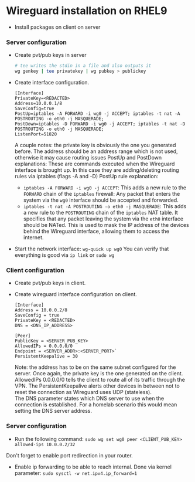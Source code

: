 # Wireguard installation on RHEL9

- Install packages on client on server

### Server configuration

- Create pvt/pub keys in server
  ```bash
  # tee writes the stdin in a file and also outputs it
  wg genkey | tee privatekey | wg pubkey > publickey
  ```

- Create interface configuration.
  ```configuration /etc/wireguard/wg0.conf
  [Interface]
  PrivateKey=<REDACTED>
  Address=10.0.0.1/8
  SaveConfig=true
  PostUp=iptables -A FORWARD -i wg0 -j ACCEPT; iptables -t nat -A POSTROUTING -o eth0 -j MASQUERADE;
  PostDown=iptables -D FORWARD -i wg0 -j ACCEPT; iptables -t nat -D POSTROUTING -o eth0 -j MASQUERADE;
  ListenPort=51820
  ```

  A couple notes: the private key is obviously the one you generated before.
  The address should be an address range which is not used, otherwise it may cause routing issues
  PostUp and PostDown explanations: These are commands executed when the Wireguard interface is brought up. In this case they are adding/deleting routing rules via iptables (flags -A and -D)
  PostUp rule explanation:
    - `iptables -A FORWARD -i wg0 -j ACCEPT`: This adds a new rule to the `FORWARD` chain of the `iptables` firewall: Any packet that enters the system via the `wg0` interface should be accepted and forwarded.
    - `iptables -t nat -A POSTROUTING -o eth0 -j MASQUERADE`:  This adds a new rule to the `POSTROUTING` chain of the `iptables` NAT table. It specifies that any packet leaving the system via the `eth0` interface should be NATed. This is used to mask the IP address of the devices behind the Wireguard interface, allowing them to access the internet.

- Start the network interface: `wg-quick up wg0`
  You can verify that everything is good via `ip link` or `sudo wg`

### Client configuration

- Create pvt/pub keys in client.
- Create wireguard interface configuration on client.
  ```configuration /etc/wireguard/wg0.conf
  [Interface]
  Address = 10.0.0.2/8
  SaveConfig = true
  PrivateKey = <REDACTED>
  DNS = <DNS_IP_ADDRESS>
  
  [Peer]
  PublicKey = <SERVER_PUB_KEY>
  AllowedIPs = 0.0.0.0/0
  Endpoint = <SERVER_ADDR>:<SERVER_PORT>`
  PersistentKeepalive = 30
  ```

  Note: the address has to be on the same subnet configured for the server.
  Once again, the private key is the one generated on the client.
  AllowedIPs 0.0.0.0/0 tells the client to route all of its traffic through the VPN.
  The PersistentKeepalive alerts other devices in between not to reset the connection as Wireguard uses UDP (stateless).  
  The DNS parameter states which DNS server to use when the connection is established. For a homelab scenario this would mean setting the DNS server address.

### Server configuration

- Run the following command: `sudo wg set wg0 peer <CLIENT_PUB_KEY> allowed-ips 10.0.0.2/32`  

Don't forget to enable port redirection in your router.

- Enable ip forwarding to be able to reach internal. Done via kernel parameter: `sudo sysctl -w net.ipv4.ip_forward=1`
